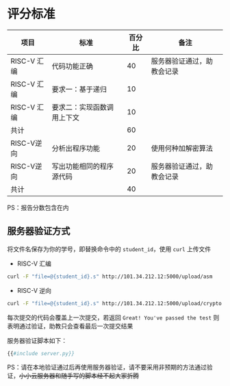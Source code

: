 # 评分标准

| 项目        | 标准                       | 百分比 | 备注                       |
| ----------- | -------------------------- | ------ | -------------------------- |
| RISC-V 汇编 | 代码功能正确               | 40     | 服务器验证通过，助教会记录 |
| RISC-V 汇编 | 要求一：基于递归           | 10     |                            |
| RISC-V 汇编 | 要求二：实现函数调用上下文 | 10     |                            |
| 共计        |                            | 60     |                            |
| RISC-V逆向  | 分析出程序功能             | 20     | 使用何种加解密算法         |
| RISC-V逆向  | 写出功能相同的程序源代码   | 20     | 服务器验证通过，助教会记录 |
| 共计        |                            | 40     |                            |

PS：报告分数包含在内

## 服务器验证方式

将文件名保存为你的学号，即替换命令中的 `student_id`，使用 `curl` 上传文件

- RISC-V 汇编

```bash
curl -F "file=@{student_id}.s" http://101.34.212.12:5000/upload/asm
```

- RISC-V 逆向

```bash
curl -F "file=@{student_id}.s" http://101.34.212.12:5000/upload/crypto
```

每次提交的代码会覆盖上一次提交，若返回 `Great! You've passed the test` 则表明通过验证，助教只会查看最后一次提交结果

服务器验证脚本如下：

```python
{{#include server.py}}
```

PS：请在本地验证通过后再使用服务器验证，请不要采用非预期的方法通过验证，~~小小云服务器和随手写的脚本经不起大家折腾~~
